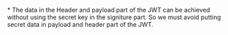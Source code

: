 \* The data in the Header and payload part of the JWT can be achieved without using the secret key in the signiture part. So we must avoid putting secret data in payload and header part of the JWT.